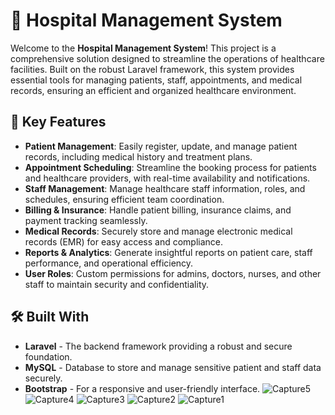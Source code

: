 # 🏥 Hospital Management System

Welcome to the **Hospital Management System**! This project is a comprehensive solution designed to streamline the operations of healthcare facilities. Built on the robust Laravel framework, this system provides essential tools for managing patients, staff, appointments, and medical records, ensuring an efficient and organized healthcare environment.

## 🚀 Key Features

- **Patient Management**: Easily register, update, and manage patient records, including medical history and treatment plans.
- **Appointment Scheduling**: Streamline the booking process for patients and healthcare providers, with real-time availability and notifications.
- **Staff Management**: Manage healthcare staff information, roles, and schedules, ensuring efficient team coordination.
- **Billing & Insurance**: Handle patient billing, insurance claims, and payment tracking seamlessly.
- **Medical Records**: Securely store and manage electronic medical records (EMR) for easy access and compliance.
- **Reports & Analytics**: Generate insightful reports on patient care, staff performance, and operational efficiency.
- **User Roles**: Custom permissions for admins, doctors, nurses, and other staff to maintain security and confidentiality.

## 🛠️ Built With

- **Laravel** - The backend framework providing a robust and secure foundation.
- **MySQL** - Database to store and manage sensitive patient and staff data securely.
- **Bootstrap** - For a responsive and user-friendly interface.
![Capture5](https://github.com/user-attachments/assets/78f24b42-a839-45de-900e-879967451793)
![Capture4](https://github.com/user-attachments/assets/7f1e55b8-c1e0-4e40-bf1f-0636ab4941f2)
![Capture3](https://github.com/user-attachments/assets/ffd93542-3ae0-45c2-a556-53021815a16e)
![Capture2](https://github.com/user-attachments/assets/e5e7a68c-69a6-41ca-a077-d3d6920e0238)
![Capture1](https://github.com/user-attachments/assets/743b5e59-5702-4f71-b282-6e24230145ed)
